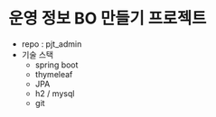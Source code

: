 # 운영 정보 BO 만들기 프로젝트

- repo : pjt_admin
- 기술 스택
  - spring boot
  - thymeleaf
  - JPA
  - h2 / mysql
  - git
  
